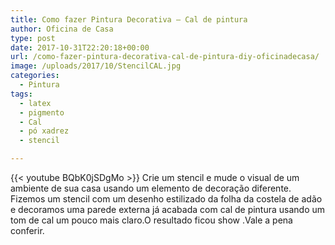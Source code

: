 ```yaml
---
title: Como fazer Pintura Decorativa – Cal de pintura
author: Oficina de Casa
type: post
date: 2017-10-31T22:20:18+00:00
url: /como-fazer-pintura-decorativa-cal-de-pintura-diy-oficinadecasa/
image: /uploads/2017/10/StencilCAL.jpg
categories:
  - Pintura
tags:
  - latex
  - pigmento
  - Cal
  - pó xadrez
  - stencil

---
```

{{< youtube BQbK0jSDgMo >}}
Crie um stencil e mude o visual de um ambiente de sua casa usando um elemento de decoração diferente. Fizemos um stencil com um desenho estilizado da folha da costela de adão e decoramos uma parede externa já acabada com cal de pintura usando um tom de cal um pouco mais claro.O resultado ficou show .Vale a pena conferir.
